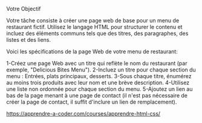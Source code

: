 Votre Objectif

 

Votre tâche consiste à créer une page web de base pour un menu de restaurant fictif. Utilisez le langage HTML pour structurer le contenu et incluez des éléments communs tels que des titres, des paragraphes, des listes et des liens.

Voici les spécifications de la page Web de votre menu de restaurant:

1-Créez une page Web avec un titre qui reflète le nom du restaurant (par exemple, "Delicious Bites Menu").
2-Incluez un titre pour chaque section du menu : Entrées, plats principaux, desserts.
3-Sous chaque titre, énumérez au moins trois produits avec leur nom et une brève description.
4-Utilisez une liste non ordonnée pour chaque section du menu.
5-Ajoutez un lien au bas de la page menant à une page de contact (il n'est pas nécessaire de créer la page de contact, il suffit d'inclure un lien de remplacement).

https://apprendre-a-coder.com/courses/apprendre-html-css/